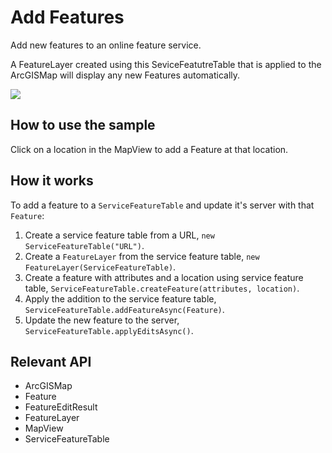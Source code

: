 # Add Features

Add new features to an online feature service.

A FeatureLayer created using this SeviceFeatutreTable that is applied to the ArcGISMap will display any new Features automatically.

![]("AddFeatures.gif)

## How to use the sample

Click on a location in the MapView to add a Feature at that location.

## How it works

To add a feature to a `ServiceFeatureTable` and update it's server with that `Feature`:


1. Create a service feature table from a URL, `new ServiceFeatureTable("URL")`.
2. Create a `FeatureLayer` from the service feature table, `new FeatureLayer(ServiceFeatureTable)`.
3. Create a feature with attributes and a location using service feature table, `ServiceFeatureTable.createFeature(attributes, location)`.
4. Apply the addition to the service feature table, `ServiceFeatureTable.addFeatureAsync(Feature)`.
5. Update the new feature to the server, `ServiceFeatureTable.applyEditsAsync()`.


## Relevant API


* ArcGISMap
* Feature
* FeatureEditResult
* FeatureLayer
* MapView
* ServiceFeatureTable

